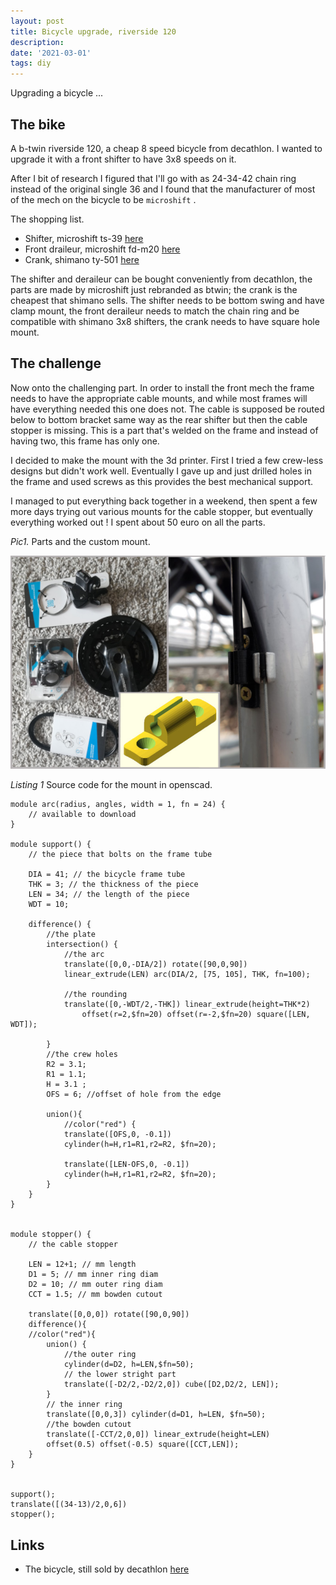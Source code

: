 ```yaml
---
layout: post
title: Bicycle upgrade, riverside 120
description: 
date: '2021-03-01'
tags: diy
---
```


Upgrading a bicycle ...

## The bike

A b-twin riverside 120, a cheap 8 speed bicycle from decathlon. I wanted to upgrade it with a front shifter to have 3x8 speeds on it.

After I bit of research I figured that I'll go with as 24-34-42 chain ring instead of the original single 36 and I found that the manufacturer of most of the mech on the bicycle to be `microshift` .


The shopping list.
- Shifter, microshift ts-39 [here](https://www.microshift.com/models/ts39-8/)
- Front draileur, microshift fd-m20 [here](https://www.microshift.com/models/fd-m20/)
- Crank, shimano ty-501 [here](https://bike.shimano.com/en-EU/product/component/tourney/FC-TY501.html)


The shifter and deraileur can be bought conveniently from decathlon, the parts are made by microshift just rebranded as btwin; the crank is the cheapest that shimano sells.
The shifter needs to be bottom swing and have clamp mount, the front deraileur needs to match the chain ring and be compatible with shimano 3x8 shifters, the crank needs to have square hole mount.

## The challenge 

Now onto the challenging part. In order to install the front mech the frame needs to have the appropriate cable mounts, and while most frames will have everything needed this one does not. The cable is supposed be routed below to bottom bracket same way as the rear shifter but then the cable stopper is missing. This is a part that's welded on the frame and instead of having two, this frame has only one. 


I decided to make the mount with the 3d printer. First I tried a few crew-less designs but didn't work well. Eventually I gave up and just drilled holes in the frame and used screws as this provides the best mechanical support.


I managed to put everything back together in a weekend, then spent a few more days trying out various mounts for the cable stopper, but eventually everything worked out ! I spent about 50 euro on all the parts.


*Pic1.* Parts and the custom mount.

![placeholder](/public/2021/03/2021-03-01-bike1.jpg "bike1")


*Listing 1* Source code for the mount in openscad.

```
module arc(radius, angles, width = 1, fn = 24) {
    // available to download
} 

module support() {
    // the piece that bolts on the frame tube

    DIA = 41; // the bicycle frame tube
    THK = 3; // the thickness of the piece 
    LEN = 34; // the length of the piece
    WDT = 10; 
    
    difference() {  
        //the plate
        intersection() {
            //the arc
            translate([0,0,-DIA/2]) rotate([90,0,90]) 
            linear_extrude(LEN) arc(DIA/2, [75, 105], THK, fn=100);
            
            //the rounding
            translate([0,-WDT/2,-THK]) linear_extrude(height=THK*2) 
                offset(r=2,$fn=20) offset(r=-2,$fn=20) square([LEN, WDT]);
            
        }
        //the crew holes    
        R2 = 3.1; 
        R1 = 1.1;
        H = 3.1 ;
        OFS = 6; //offset of hole from the edge
    
        union(){
            //color("red") {
            translate([OFS,0, -0.1]) 
            cylinder(h=H,r1=R1,r2=R2, $fn=20);

            translate([LEN-OFS,0, -0.1])
            cylinder(h=H,r1=R1,r2=R2, $fn=20);
        }
    }
}


module stopper() {
    // the cable stopper

    LEN = 12+1; // mm length
    D1 = 5; // mm inner ring diam
    D2 = 10; // mm outer ring diam
    CCT = 1.5; // mm bowden cutout
    
    translate([0,0,0]) rotate([90,0,90])
    difference(){
    //color("red"){
        union() {
            //the outer ring
            cylinder(d=D2, h=LEN,$fn=50);
            // the lower stright part
            translate([-D2/2,-D2/2,0]) cube([D2,D2/2, LEN]);
        }
        // the inner ring 
        translate([0,0,3]) cylinder(d=D1, h=LEN, $fn=50);
        //the bowden cutout
        translate([-CCT/2,0,0]) linear_extrude(height=LEN) 
        offset(0.5) offset(-0.5) square([CCT,LEN]);
    }    
}


support();
translate([(34-13)/2,0,6])
stopper(); 

```

## Links

- The bicycle, still sold by decathlon [here](https://www.decathlon.fr/p/velo-tout-chemin-riverside-120/_/R-p-300806)